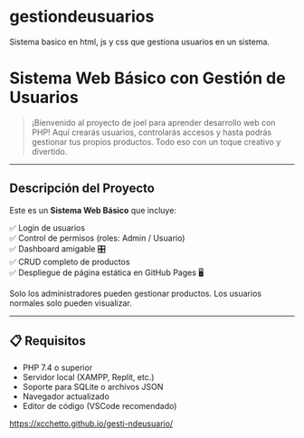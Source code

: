 # gestiondeusuarios
Sistema basico en html, js y css que gestiona usuarios en un sistema.
#  Sistema Web Básico con Gestión de Usuarios 


> ¡Bienvenido al proyecto de joel para aprender desarrollo web con PHP!  Aquí crearás usuarios, controlarás accesos y hasta podrás gestionar tus propios productos. Todo eso con un toque creativo y divertido. 

---

##  Descripción del Proyecto

Este es un **Sistema Web Básico** que incluye:

✅ Login de usuarios  
✅ Control de permisos (roles: Admin / Usuario)  
✅ Dashboard amigable 🎛️  
✅ CRUD completo de productos   
✅ Despliegue de página estática en GitHub Pages 🖥  

 Solo los administradores pueden gestionar productos. Los usuarios normales solo pueden visualizar. 

---

## 📋 Requisitos

-  PHP 7.4 o superior  
-  Servidor local (XAMPP, Replit, etc.)  
-  Soporte para SQLite o archivos JSON  
-  Navegador actualizado  
-  Editor de código (VSCode recomendado)

 https://xcchetto.github.io/gesti-ndeusuario/

